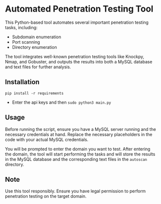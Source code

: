 # Automated Penetration Testing Tool

This Python-based tool automates several important penetration testing tasks, including:

- Subdomain enumeration
- Port scanning
- Directory enumeration

The tool integrates well-known penetration testing tools like Knockpy, Nmap, and Gobuster, and outputs the results into both a MySQL database and text files for further analysis.

## Installation
`pip install -r requirements`
- Enter the api keys and then
`sudo python3 main.py`

## Usage

Before running the script, ensure you have a MySQL server running and the necessary credentials at hand. Replace the necessary placeholders in the code with your actual MySQL credentials.



You will be prompted to enter the domain you want to test. After entering the domain, the tool will start performing the tasks and will store the results in the MySQL database and the corresponding text files in the `autoscan` directory.

## Note

Use this tool responsibly. Ensure you have legal permission to perform penetration testing on the target domain.

